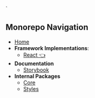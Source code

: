 `<!--NAV_START-->
## Monorepo Navigation
* [Home](/README.md)
* **Framework Implementations**:
    * [React 👈](/packages/react/README.md)
* **Documentation**
    * [Storybook](/docs/storybook/README.md)
* **Internal Packages**
    * [Core](/packages/core/README.md)
    * [Styles](/packages/styles/README.md)
<!--NAV_END-->